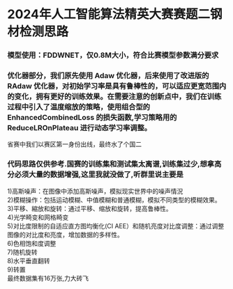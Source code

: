 2024年人工智能算法精英大赛赛题二钢材检测思路<br>
===
### 模型使用：FDDWNET，仅0.8M大小，符合比赛模型参数满分要求<br>
  
### 优化器部分，我们原先使用 Adaw 优化器，后来使用了改进版的 RAdaw 优化器，对初始学习率是具有鲁棒性的，可以适应更宽范围内的变化，拥有更好的训练效果。在需要注意的创新点中，我们在训练过程中引入了温度缩放的策略，使用组合型的EnhancedCombinedLoss 的损失函数,学习策略用的 ReduceLROnPlateau 进行动态学习率调整。<br>
省赛中我们以赛区第一身份出线，最终水了个国二<br>
### 代码思路仅供参考.国赛的训练集和测试集太离谱,训练集过少,想拿高分必须大量的数据增强,这里我就没做了,听群里说主要是<br>
1)高斯噪声：在图像中添加高斯噪声，模拟现实世界中的噪声情況<br>
2)模糊操作：包括运动模糊、中值模糊和普通模糊，模拟不同类型的模糊效果。<br>
3)平移、縮放和旋转：通过平移、缩放和旋转，提高鲁棒性。<br>
4)光学畸变和网格畸变<br>
5)对比度限制的自适应直方图均衡化(CI AEE）和随机亮度对比度调整：通过调整图像的对比度和亮度，增加数据的多样性。<br>
6)色相饱和度调整  <br>
7)随机旋转<br>
8)水平垂直翻转<br>
9)转置<br>
最终数据集有16万张,力大砖飞
